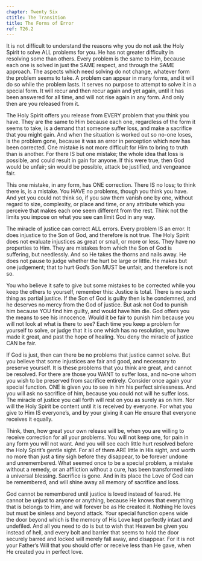 ```yaml
---
chapter: Twenty Six
ctitle: The Transition
title: The Forms of Error
ref: T26.2
---
```


It is not difficult to understand the reasons why you do not ask the
Holy Spirit to solve ALL problems for you. He has not greater difficulty
in resolving some than others. Every problem is the same to Him, because
each one is solved in just the SAME respect, and through the SAME
approach. The aspects which need solving do not change, whatever form the
problem seems to take. A problem can appear in many forms, and it will
do so while the problem lasts. It serves no purpose to attempt to solve
it in a special form. It will recur and then recur again and yet again,
until it has been answered for all time, and will not rise again in any
form. And only then are you released from it.

The Holy Spirit offers you release from EVERY problem that
you think you have. They are the same to Him because each one,
regardless of the form it seems to take, is a demand that someone suffer
loss, and make a sacrifice that you might gain. And when the situation
is worked out so no-one loses, is the problem gone, because it was an
error in perception which now has been corrected. One mistake is not
more difficult for Him to bring to truth than is another. For there IS
but one mistake; the whole idea that loss is possible, and could result
in gain for anyone. If this were true, then God would be unfair; sin
would be possible, attack be justified, and vengeance fair.

This one mistake, in any form, has ONE correction. There IS no loss; to
think there is, is a mistake. You HAVE no problems, though you think you
have. And yet you could not think so, if you saw them vanish one by one,
without regard to size, complexity, or place and time, or any attribute
which you perceive that makes each one seem different from the
rest. Think not the limits you impose on what you see can limit God in
any way.

The miracle of justice can correct ALL errors. Every problem IS an
error. It does injustice to the Son of God, and therefore is not
true. The Holy Spirit does not evaluate injustices as great or small, or
more or less. They have no properties to Him. They are mistakes from
which the Son of God is suffering, but needlessly. And so He takes the
thorns and nails away. He does not pause to judge whether the hurt be
large or little. He makes but one judgement; that to hurt God’s Son MUST
be unfair, and therefore is not so.

You who believe it safe to give but some mistakes to be corrected while
you keep the others to yourself, remember this: Justice is total. There
is no such thing as partial justice. If the Son of God is guilty then is
he condemned, and he deserves no mercy from the God of justice. But ask
not God to punish him because YOU find him guilty, and would have him
die. God offers you the means to see his innocence. Would it be fair to
punish him because you will not look at what is there to see? Each time
you keep a problem for yourself to solve, or judge that it is one which
has no resolution, you have made it great, and past the hope of healing.
You deny the miracle of justice CAN be fair.

If God is just, then can there be no problems that justice cannot
solve. But you believe that some injustices are fair and good, and
necessary to preserve yourself. It is these problems that you think are
great, and cannot be resolved. For there are those you WANT to suffer
loss, and no-one whom you wish to be preserved from sacrifice entirely.
Consider once again your special function. ONE is given you to see in
him his perfect sinlessness. And you will ask no sacrifice of him,
because you could not will he suffer loss. The miracle of justice you
call forth will rest on you as surely as on him. Nor will the Holy
Spirit be content until it is received by everyone. For what you give to
Him IS everyone’s, and by your giving it can He ensure that everyone
receives it equally.

Think, then, how great your own release will be, when you are willing to
receive correction for all your problems. You will not keep one, for pain
in any form you will not want. And you will see each little hurt
resolved before the Holy Spirit’s gentle sight. For all of them ARE
little in His sight, and worth no more than just a tiny sigh before they
disappear, to be forever undone and unremembered. What seemed once to be
a special problem, a mistake without a remedy, or an affliction without
a cure, has been transformed into a universal blessing. Sacrifice is
gone. And in its place the Love of God can be remembered, and will shine
away all memory of sacrifice and loss.

God cannot be remembered until justice is loved instead of feared. He
cannot be unjust to anyone or anything, because He knows that everything
that is belongs to Him, and will forever be as He created it. Nothing He
loves but must be sinless and beyond attack. Your special function opens
wide the door beyond which is the memory of His Love kept perfectly
intact and undefiled. And all you need to do is but to wish that Heaven
be given you instead of hell, and every bolt and barrier that seems to
hold the door securely barred and locked will merely fall away, and
disappear. For it is not your Father’s Will that you should offer or
receive less than He gave, when He created you in perfect love.

